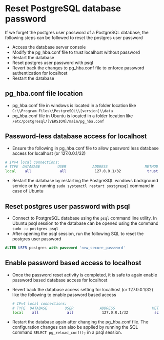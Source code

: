 # Reset PostgreSQL database password
If we forget the postgres user password of a PostgreSQL database, the following steps can be followed to reset the postgres user password

-   Access the database server console
-   Modify the pg_hba.conf file to trust localhost without password
-   Restart the database
-   Reset postgres user password with psql
-   Revert back the changes to pg_hba.conf file to enforce password authentication for localhost
-   Restart the database

## pg_hba.conf file location

-   pg_hba.conf file in windows is located in a folder location like `C:\\Program Files\\PostgreSQL\\[version]\\data`
-   pg_hba.conf file in Ubuntu is located in a folder location like `/etc/postgresql/[VERSION]/main/pg_hba.conf`

## Password-less database access for localhost

-   Ensure the following in pg_hba.conf file to allow password less database access for localhost (or 127.0.0.1/32)

```bash
# IPv4 local connections:
# TYPE  DATABASE        USER            ADDRESS                 METHOD
local    all             all             127.0.0.1/32            trust

```

-   Restart the database by restarting the PostgreSQL windows background service or by running `sudo systemctl restart postgresql` command in case of Ubuntu

## Reset postgres user password with psql

-   Connect to PostgreSQL database using the `psql` command line utility. In Ubuntu psql session to the database can be opened using the command `sudo -u postgres psql`
-   After opening the psql session, run the following SQL to reset the postgres user password

```sql
ALTER USER postgres with password 'new_secure_password'

```

## Enable password based access to localhost

-   Once the password reset activity is completed, it is safe to again enable password based database access for localhost
    
-   Revert back the database access setting for localhost (or 127.0.0.1/32) like the following to enable password based access
    
    ```bash
    # IPv4 local connections:
    # TYPE  DATABASE        USER            ADDRESS                 METHOD
    local    all             all             127.0.0.1/32            scram-sha-256
    
    ```
    
-   Restart the database again after changing the pg_hba.conf file. The configuration changes can also be applied by running the SQL command `SELECT pg_reload_conf();` in a psql session.
<!--stackedit_data:
eyJoaXN0b3J5IjpbLTIxMjU3MjExMDEsNzMwOTk4MTE2XX0=
-->